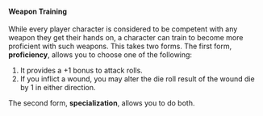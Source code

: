 #### Weapon Training
While every player character is considered to be competent with any weapon they get their hands on, a character can train to become more proficient with such weapons. This takes two forms. The first form, **proficiency**, allows you to choose one of the following:  
1) It provides a +1 bonus to attack rolls.  
2) If you inflict a wound, you may alter the die roll result of the wound die by 1 in either direction.

The second form, **specialization**, allows you to do both.
